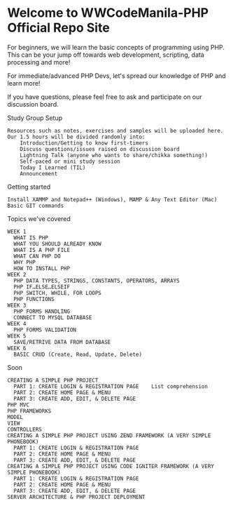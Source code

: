 # Welcome to WWCodeManila-PHP Official Repo Site

For beginners, we will learn the basic concepts of programming using PHP. This can be your jump off towards web development, scripting, data processing and more!

For immediate/advanced PHP Devs, let's spread our knowledge of PHP and learn more!

If you have questions, please feel free to ask and participate on our discussion board.

Study Group Setup

    Resources such as notes, exercises and samples will be uploaded here.
    Our 1.5 hours will be divided randomly into:
        Introduction/Getting to know first-timers
        Discuss questions/issues raised on discussion board
        Lightning Talk (anyone who wants to share/chikka something!)
        Self-paced or mini study session
        Today I Learned (TIL)
        Announcement

Getting started

    Install XAMMP and Notepad++ (Windows), MAMP & Any Text Editor (Mac)
    Basic GIT commands

Topics we've covered

    WEEK 1
      WHAT IS PHP
      WHAT YOU SHOULD ALREADY KNOW
      WHAT IS A PHP FILE
      WHAT CAN PHP DO
      WHY PHP
      HOW TO INSTALL PHP
    WEEK 2      
      PHP DATA TYPES, STRINGS, CONSTANTS, OPERATORS, ARRAYS
      PHP IF…ELSE…ELSEIF
      PHP SWITCH, WHILE, FOR LOOPS
      PHP FUNCTIONS
    WEEK 3
      PHP FORMS HANDLING
      CONNECT TO MYSQL DATABASE
    WEEK 4
      PHP FORMS VALIDATION
    WEEK 5
      SAVE/RETRIVE DATA FROM DATABASE
    WEEK 6
      BASIC CRUD (Create, Read, Update, Delete)
    
Soon

    CREATING A SIMPLE PHP PROJECT
      PART 1: CREATE LOGIN & REGISTRATION PAGE    List comprehension
      PART 2: CREATE HOME PAGE & MENU
      PART 3: CREATE ADD, EDIT, & DELETE PAGE
    PHP MVC
    PHP FRAMEWORKS
    MODEL
    VIEW
    CONTROLLERS
    CREATING A SIMPLE PHP PROJECT USING ZEND FRAMEWORK (A VERY SIMPLE PHONEBOOK)
      PART 1: CREATE LOGIN & REGISTRATION PAGE
      PART 2: CREATE HOME PAGE & MENU 
      PART 3: CREATE ADD, EDIT, & DELETE PAGE
    CREATING A SIMPLE PHP PROJECT USING CODE IGNITER FRAMEWORK (A VERY SIMPLE PHONEBOOK)
      PART 1: CREATE LOGIN & REGISTRATION PAGE
      PART 2: CREATE HOME PAGE & MENU 
      PART 3: CREATE ADD, EDIT, & DELETE PAGE
    SERVER ARCHITECTURE & PHP PROJECT DEPLOYMENT
